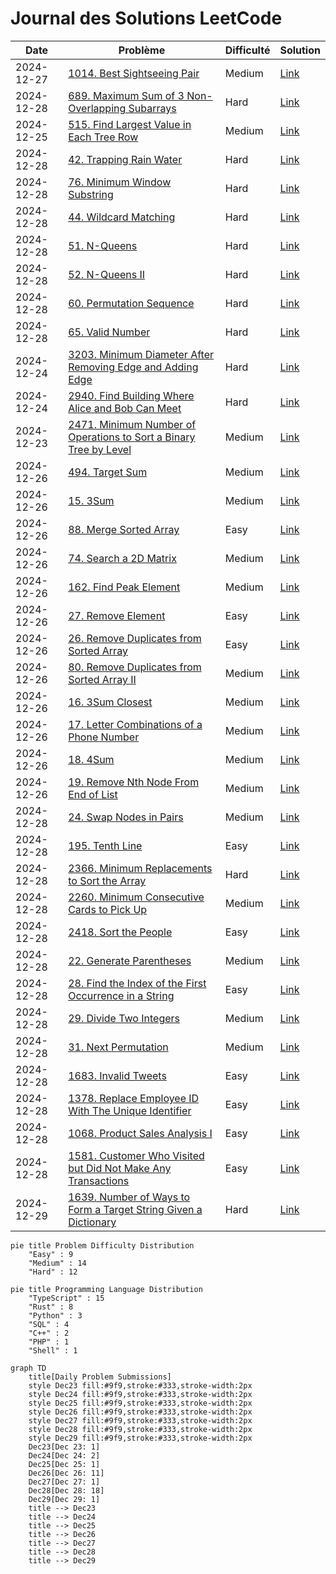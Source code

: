 # Journal des Solutions LeetCode

| Date | Problème | Difficulté | Solution |
|------|----------|------------|----------|
| 2024-12-27 | [1014. Best Sightseeing Pair](https://leetcode.com/problems/best-sightseeing-pair/description/?envType=daily-question&envId=2024-12-27) | Medium | [Link](./Rust/1014.rs) |
| 2024-12-28 | [689. Maximum Sum of 3 Non-Overlapping Subarrays](https://leetcode.com/problems/maximum-sum-of-3-non-overlapping-subarrays/description/?envType=daily-question&envId=2024-12-28) | Hard | [Link](./Python/689.py) |
| 2024-12-25 | [515. Find Largest Value in Each Tree Row](https://leetcode.com/problems/find-largest-value-in-each-tree-row/description/?envType=daily-question&envId=2024-12-25) | Medium | [Link](./Rust/515.rs) |
| 2024-12-28 | [42. Trapping Rain Water](https://leetcode.com/problems/trapping-rain-water/) | Hard | [Link](./TypeScript/42.ts) |
| 2024-12-28 | [76. Minimum Window Substring](https://leetcode.com/problems/minimum-window-substring/) | Hard | [Link](./TypeScript/76.ts) |
| 2024-12-28 | [44. Wildcard Matching](https://leetcode.com/problems/wildcard-matching/description/) | Hard | [Link](./TypeScript/44.ts) |
| 2024-12-28 | [51. N-Queens](https://leetcode.com/problems/n-queens/description/) | Hard | [Link](./TypeScript/51.ts) |
| 2024-12-28 | [52. N-Queens II](https://leetcode.com/problems/n-queens-ii/description/) | Hard | [Link](./TypeScript/52.ts) |
| 2024-12-28 | [60. Permutation Sequence](https://leetcode.com/problems/permutation-sequence/description/) | Hard | [Link](./TypeScript/60.ts) |
| 2024-12-28 | [65. Valid Number](https://leetcode.com/problems/valid-number/) | Hard | [Link](./TypeScript/65.ts) |
| 2024-12-24 | [3203. Minimum Diameter After Removing Edge and Adding Edge](https://leetcode.com/problems/find-minimum-diameter-after-merging-two-trees/description/?envType=daily-question&envId=2024-12-24) | Hard | [Link](./Rust/3203.rs) |
| 2024-12-24 | [2940. Find Building Where Alice and Bob Can Meet](https://leetcode.com/problems/find-building-where-alice-and-bob-can-meet/description/?envType=daily-question&envId=2024-12-22) | Hard | [Link](./C++/2940.cpp) |
| 2024-12-23 | [2471. Minimum Number of Operations to Sort a Binary Tree by Level](https://leetcode.com/problems/minimum-number-of-operations-to-sort-a-binary-tree-by-level/?envType=daily-question&envId=2024-12-23) | Medium | [Link](./Python/2471.py) |
| 2024-12-26 | [494. Target Sum](https://leetcode.com/problems/target-sum/description/?envType=daily-question&envId=2024-12-26) | Medium | [Link](./Python/494.py) |
| 2024-12-26 | [15. 3Sum](https://leetcode.com/problems/3sum/description/) | Medium | [Link](./C++/15.cpp) |
| 2024-12-26 | [88. Merge Sorted Array](https://leetcode.com/problems/merge-sorted-array/description/?envType=study-plan-v2&envId=top-interview-150) | Easy | [Link](./Rust/88.rs) |
| 2024-12-26 | [74. Search a 2D Matrix](https://leetcode.com/problems/search-a-2d-matrix/?envType=study-plan-v2&envId=top-interview-150) | Medium | [Link](./Rust/74.rs) |
| 2024-12-26 | [162. Find Peak Element](https://leetcode.com/problems/find-peak-element/description/?envType=study-plan-v2&envId=top-interview-150) | Medium | [Link](./Rust/162.rs) |
| 2024-12-26 | [27. Remove Element](https://leetcode.com/problems/remove-element/description/?envType=study-plan-v2&envId=top-interview-150) | Easy | [Link](./PHP/27.php) |
| 2024-12-26 | [26. Remove Duplicates from Sorted Array](https://leetcode.com/problems/remove-duplicates-from-sorted-array/description/?envType=study-plan-v2&envId=top-interview-150) | Easy | [Link](./TypeScript/26.ts) |
| 2024-12-26 | [80. Remove Duplicates from Sorted Array II](https://leetcode.com/problems/remove-duplicates-from-sorted-array-ii/description/?envType=study-plan-v2&envId=top-interview-150) | Medium | [Link](./Python/80.py) |
| 2024-12-26 | [16. 3Sum Closest](https://leetcode.com/problems/3sum-closest/) | Medium | [Link](./Rust/16.rs) |
| 2024-12-26 | [17. Letter Combinations of a Phone Number](https://leetcode.com/problems/letter-combinations-of-a-phone-number/description/) | Medium | [Link](./Rust/17.rs) |
| 2024-12-26 | [18. 4Sum](https://leetcode.com/problems/4sum/description/) | Medium | [Link](./Rust/18.rs) |
| 2024-12-26 | [19. Remove Nth Node From End of List](https://leetcode.com/problems/remove-nth-node-from-end-of-list/description/) | Medium | [Link](./Rust/19.rs) |
| 2024-12-28 | [24. Swap Nodes in Pairs](https://leetcode.com/problems/swap-nodes-in-pairs/description/) | Medium | [Link](./TypeScript/24.ts) |
| 2024-12-28 | [195. Tenth Line](https://leetcode.com/problems/tenth-line/description/?envType=problem-list-v2&envId=shell) | Easy | [Link](./Shell/195.sh) |
| 2024-12-28 | [2366. Minimum Replacements to Sort the Array](https://leetcode.com/problems/minimum-replacements-to-sort-the-array/description/) | Hard | [Link](./TypeScript/2366.ts) |
| 2024-12-28 | [2260. Minimum Consecutive Cards to Pick Up](https://leetcode.com/problems/minimum-consecutive-cards-to-pick-up/description/) | Medium | [Link](./TypeScript/2260.ts) |
| 2024-12-28 | [2418. Sort the People](https://leetcode.com/problems/sort-the-people/description/) | Easy | [Link](./TypeScript/2418.ts) |
| 2024-12-28 | [22. Generate Parentheses](https://leetcode.com/problems/generate-parentheses/description/) | Medium | [Link](./TypeScript/22.ts) |
| 2024-12-28 | [28. Find the Index of the First Occurrence in a String](https://leetcode.com/problems/find-the-index-of-the-first-occurrence-in-a-string/description/) | Easy | [Link](./TypeScript/28.ts) |
| 2024-12-28 | [29. Divide Two Integers](https://leetcode.com/problems/divide-two-integers/description/) | Medium | [Link](./TypeScript/29.ts) |
| 2024-12-28 | [31. Next Permutation](https://leetcode.com/problems/next-permutation/description/) | Medium | [Link](./TypeScript/31.ts) |
| 2024-12-28 | [1683. Invalid Tweets](https://leetcode.com/problems/invalid-tweets/description/?envType=study-plan-v2&envId=top-sql-50) | Easy | [Link](./SQL/1683.sql) |
| 2024-12-28 | [1378. Replace Employee ID With The Unique Identifier](https://leetcode.com/problems/replace-employee-id-with-the-unique-identifier/description/?envType=study-plan-v2&envId=top-sql-50) | Easy | [Link](./SQL/1378.sql) |
| 2024-12-28 | [1068. Product Sales Analysis I](https://leetcode.com/problems/product-sales-analysis-i/description/?envType=study-plan-v2&envId=top-sql-50) | Easy | [Link](./SQL/1068.sql) |
| 2024-12-28 | [1581. Customer Who Visited but Did Not Make Any Transactions](https://leetcode.com/problems/customer-who-visited-but-did-not-make-any-transactions/description/?envType=study-plan-v2&envId=top-sql-50) | Easy | [Link](./SQL/1581.sql) |
| 2024-12-29 | [1639. Number of Ways to Form a Target String Given a Dictionary](https://leetcode.com/problems/number-of-ways-to-form-a-target-string-given-a-dictionary/?envType=daily-question&envId=2024-12-29) | Hard | [Link](./C++/1639.cpp) |

```mermaid
pie title Problem Difficulty Distribution
    "Easy" : 9
    "Medium" : 14
    "Hard" : 12
```

```mermaid
pie title Programming Language Distribution
    "TypeScript" : 15
    "Rust" : 8
    "Python" : 3
    "SQL" : 4
    "C++" : 2
    "PHP" : 1
    "Shell" : 1
```

```mermaid
graph TD
    title[Daily Problem Submissions]
    style Dec23 fill:#9f9,stroke:#333,stroke-width:2px
    style Dec24 fill:#9f9,stroke:#333,stroke-width:2px
    style Dec25 fill:#9f9,stroke:#333,stroke-width:2px
    style Dec26 fill:#9f9,stroke:#333,stroke-width:2px
    style Dec27 fill:#9f9,stroke:#333,stroke-width:2px
    style Dec28 fill:#9f9,stroke:#333,stroke-width:2px
    style Dec29 fill:#9f9,stroke:#333,stroke-width:2px
    Dec23[Dec 23: 1]
    Dec24[Dec 24: 2]
    Dec25[Dec 25: 1]
    Dec26[Dec 26: 11]
    Dec27[Dec 27: 1]
    Dec28[Dec 28: 18]
    Dec29[Dec 29: 1]
    title --> Dec23
    title --> Dec24
    title --> Dec25
    title --> Dec26
    title --> Dec27
    title --> Dec28
    title --> Dec29
```